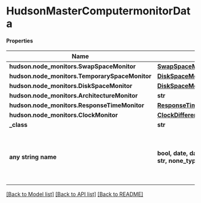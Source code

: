 # HudsonMasterComputermonitorData

#### Properties
Name | Type | Description | Notes
------------ | ------------- | ------------- | -------------
**hudson.node_monitors.SwapSpaceMonitor** | [**SwapSpaceMonitorMemoryUsage2**](SwapSpaceMonitorMemoryUsage2.md) |  | [optional] 
**hudson.node_monitors.TemporarySpaceMonitor** | [**DiskSpaceMonitorDescriptorDiskSpace**](DiskSpaceMonitorDescriptorDiskSpace.md) |  | [optional] 
**hudson.node_monitors.DiskSpaceMonitor** | [**DiskSpaceMonitorDescriptorDiskSpace**](DiskSpaceMonitorDescriptorDiskSpace.md) |  | [optional] 
**hudson.node_monitors.ArchitectureMonitor** | **str** |  | [optional] 
**hudson.node_monitors.ResponseTimeMonitor** | [**ResponseTimeMonitorData**](ResponseTimeMonitorData.md) |  | [optional] 
**hudson.node_monitors.ClockMonitor** | [**ClockDifference**](ClockDifference.md) |  | [optional] 
**_class** | **str** |  | [optional] 
**any string name** | **bool, date, datetime, dict, float, int, list, str, none_type** | any string name can be used but the value must be the correct type | [optional]

[[Back to Model list]](../README.md#documentation-for-models) [[Back to API list]](../README.md#documentation-for-api-endpoints) [[Back to README]](../README.md)

